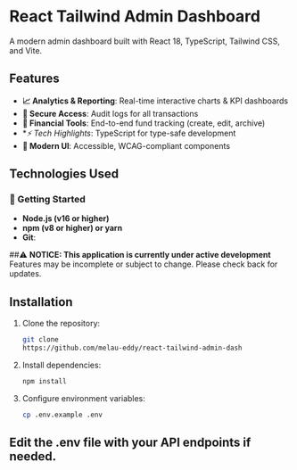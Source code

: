 # React Tailwind Admin Dashboard



A modern admin dashboard built with React 18, TypeScript, Tailwind CSS, and Vite.

## Features

- **📈 Analytics & Reporting**: Real-time interactive charts & KPI dashboards
- **🔐 Secure Access**: Audit logs for all transactions
- **💸 Financial Tools**: End-to-end fund tracking (create, edit, archive)
- **⚡ Tech Highlights*: TypeScript for type-safe development
- **🎨 Modern UI**: Accessible, WCAG-compliant components

## Technologies Used

### 🚀 Getting Started
- **Node.js (v16 or higher)**
- **npm (v8 or higher) or yarn**
- **Git**: 

 ##⚠️ **NOTICE: This application is currently under active development**  
Features may be incomplete or subject to change. Please check back for updates.

## Installation

1. Clone the repository:
   ```bash
   git clone
   https://github.com/melau-eddy/react-tailwind-admin-dash
2. Install dependencies:
   ```bash
   npm install
3. Configure environment variables:
   ```bash
   cp .env.example .env
  ## Edit the .env file with your API endpoints if needed.

